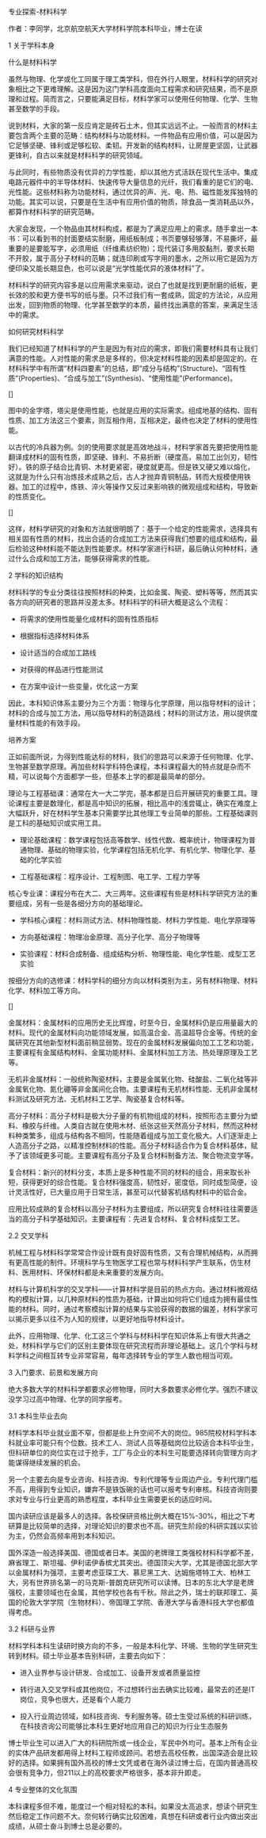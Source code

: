专业探索-材料科学

作者：李同学，北京航空航天大学材料学院本科毕业，博士在读

1 关于学科本身

什么是材料科学

虽然与物理、化学或化工同属于理工类学科，但在外行人眼里，材料科学的研究对象相比之下更难理解。这是因为这门学科高度面向工程需求和研究结果，而不是原理和过程。简而言之，只要能满足目标，材料学家可以使用任何物理、化学、生物甚至数学的手段。

说到材料，大家的第一反应肯定是砖石土木，但其实远远不止。一般而言的材料主要包含两个主要的范畴：结构材料与功能材料。一件物品有应用价值，可以是因为它足够坚硬、锋利或足够松软、柔韧。开发新的结构材料，让房屋更坚固，让武器更锋利，自古以来就是材料科学的研究领域。

与此同时，有些物质没有优异的力学性能，却以其他方式活跃在现代生活中。集成电路元器件中的半导体材料、快速传导大量信息的光纤，我们看重的是它们的电、光性能。这些材料称为功能材料，通过优异的声、光、电、热、磁性能发挥独特的功能。其实可以说，只要是在生活中有应用价值的物质，除食品一类消耗品以外，都算作材料科学的研究范畴。

大家会发现，一个物品由其材料构成，都是为了满足应用上的需求。随手拿出一本书：可以看到书的封面要结实耐磨，用纸板制成；书页要够轻够薄，不易撕坏，最重要的是要能写字，必须用纸（纤维素纺织物）；现代装订多用胶黏剂，要求长期不开胶，属于高分子材料的范畴；就连印刷或写字用的墨水，之所以用它是因为方便印染又能长期显色，也可以说是“光学性能优异的液体材料”了。

材料科学的研究内容多是以应用需求来驱动，说白了也就是找到更耐磨的纸板，更长效的胶和更方便书写的纸与墨。只不过我们有一套成熟，固定的方法论，从应用出发，回到物质的物理、化学甚至数学的本质，最终找出满意的答案，来满足生活中的需求。

如何研究材料科学

我们已经知道了材料科学的产生是因为有对应的需求，即我们需要材料具有让我们满意的性能。人对性能的需求总是多样的，但决定材料性能的因素却是固定的。在材料科学中有所谓“材料四要素”的总结，即“成分与结构”(Structure)、“固有性质”(Properties)、“合成与加工”(Synthesis)、“使用性能”(Performance)。

[]

图中的金字塔，塔尖是使用性能，也就是应用的实际需求。组成地基的结构、固有性质、加工方法这三个要素，则互相作用，互相决定，最终也决定了材料的使用性能。

以古代的冷兵器为例。剑的使用要求就是高效地战斗，材料学家首先要把使用性能翻译成材料的固有性质，即坚硬、锋利、不易折断（硬度高，易加工出剑刃，韧性好）。铁的原子结合比青铜、木材更紧密，硬度就更高。但是铁又硬又难以熔化，这就是为什么只有冶炼技术成熟之后，古人才抛弃青铜制品，转而大规模使用铁器。加工的过程中，炼铁、淬火等操作又反过来影响铁的微观组成和结构，导致新的性质变化。

[]

这样，材料学研究的对象和方法就很明朗了：基于一个给定的性能需求，选择具有相关固有性质的材料，找出合适的合成加工方法来获得我们想要的组成和结构，最后检验这种材料能不能达到性能要求。材料学家进行科研，最后确认何种材料，通过什么合成和加工方法，能够获得需求的性能。

2 学科的知识结构

材料科学的专业分类往往按照材料的种类，比如金属、陶瓷、塑料等等，然而其实各方向的研究者的思路并没差太多。材料科学的科研大概是这么个流程：

-   将需求的使用性能量化成材料的固有性质指标

-   根据指标选择材料体系

-   设计适当的合成加工路线

-   对获得的样品进行性能测试

-   在方案中设计一些变量，优化这一方案

因此，本科知识体系主要分为三个方面：物理与化学原理，用以指导材料的设计；材料的合成与加工方法，用以指导材料的制造路线；材料的测试方法，用以提供度量材料性能的有效手段。

培养方案

正如前面所说，为得到性能达标的材料，我们的思路可以来源于任何物理、化学、生物甚至数学原理。再加些材料学科特色课程，本科课程最大的特点就是杂而不精，可以说每个方面都学一些，但基本上学的都是最简单的部分。

理论与工程基础课：通常在大一大二学完，基本都是日后开展研究的重要工具。理论课程主要是数理化，都是高中知识的拓展，相比高中的浅尝辄止，确实在难度上大幅跃升，好在材料学生基本只需要学比其他理工专业简单的那些。工程基础课则是工科的基础知识或实用工具。

-   理论基础课程：数学课程包括高等数学、线性代数、概率统计，物理课程为普通物理、基础的物理实验，化学课程包括无机化学、有机化学、物理化学、基础的化学实验

-   工程基础课程：程序设计、工程制图、电工学、工程力学等

核心专业课：课程分布在大二、大三两年。这些课程有些是材料科学研究方法的重要组成，另有一些是各细分方向的基础理论。

-   学科核心课程：材料测试方法、材料物理性能、材料力学性能、电化学原理等

-   方向基础课程：物理冶金原理、高分子化学、高分子物理等

-   实验课程：材料合成制备、组成结构分析、物理性能、电化学性能、成型工艺实验

按细分方向的选修课：材料学科的细分方向以材料类别为主，另有材料物理、材料化学、材料加工等方向。

[]

金属材料：金属材料的应用历史无比辉煌，时至今日，金属材料仍是应用量最大的材料。现代的金属材料向功能领域发展，如高温合金、高温超导合金等。传统的金属研究在其他新型材料面前稍显弱势。现在的金属材料发展偏向加工工艺和功能，主要课程有金属结构材料、金属功能材料、金属材料加工方法、热处理原理及工艺等。

无机非金属材料：一般统称陶瓷材料，主要是金属氧化物、硅酸盐、二氧化硅等非金属氧化物、氮化硼等非金属间化合物。主要课程有无机材料性能、无机非金属材料测试及研究方法、无机材料工艺学、陶瓷基复合材料等。

高分子材料：高分子材料是极大分子量的有机物组成的材料，按照形态主要分为塑料、橡胶与纤维。人类自古就在使用木材、纸张这些天然高分子材料，然而这种材料种类繁多，组成与结构各不相同，性能随着组成与加工变化极大。人们逐渐走上人造高分子之路，以精准控制材料的性能。高分子材料适合作为复合材料基体，赋予了该领域更多可能。主要课程有高分子及复合材料制备方法、聚合物流变学等。

复合材料：新兴的材料分支，本质上是多种性能不同的材料的组合，用来取长补短，获得更好的综合性能。复合材料强度高，韧性好，密度低，同时成型简便，设计灵活性好，已大量应用于日常生活，甚至可以代替客机结构材料中的铝合金。

应用比较成熟的复合材料以高分子材料为主要组成，所以研究复合材料往往需要适当的高分子科学基础知识。主要课程有：先进复合材料、复合材料成型工艺。

2.2 交叉学科

机械工程与材料科学常常合作设计既有良好固有性质，又有合理机械结构，从而拥有更高性能的制件。环境科学与生物医学工程也常与材料科学产生联系，仿生材料、医用材料、环保材料都是未来重要的发展方向。

材料与计算机科学的交叉学科——计算材料学是目前的热点方向。通过材料微观结构的模拟计算，以几种原材料的性质为基础，计算出如何将它们组成为拥有最佳性能的材料。同时，通过考察模拟计算的结果与实验获得的数据的偏差，材料学家可以揭示更多以往不为人知的规律，以更好地指导材料设计。

此外，应用物理、化学、化工这三个学科与材料科学在知识体系上有很大共通之处，材料科学与它们的区别主要体现在研究流程而非理论基础上。这几个学科与材料学科之间相互转专业非常容易，每年选择转专业的学生人数也相当可观。

3 入门要求、前景和发展方向

绝大多数大学的材料科学都要求必修物理，同时大多数要求必修化学。强烈不建议没学习过高中物理、化学的同学报考。

3.1 本科生毕业去向

材料学本科毕业就业面不窄，但都是些上升空间不大的岗位。985院校材料学科本科就业率可能只有个位数。技术工人、测试人员等基础岗位比较适合本科毕业生，但科研单位的岗位实在过于抢手，工厂与企业的本科生可能要选择转向管理方向才能谋得继续发展的机会。

另一个主要去向是专业咨询、科技咨询、专利代理等专业周边产业。专利代理门槛不高，用得到专业知识，嫌弃不是铁饭碗的话也可以报考专利审核。科技咨询则要求对专业与行业更高的熟悉程度，本科毕业生需要更长的适应时间。

国内读研应该是最多人的选择。各校保研资格比例大概在15%-30%，相比之下考研算是比较简单的选择，对理论知识的要求也不高。研究生阶段的科研实践以实验为主，仍然会高频率用到本科知识。

国外深造一般选择美国、德国或者日本。美国的老牌理工类强校材料科学都不差，麻省理工、斯坦福、伊利诺伊香槟尤其突出。德国顶尖大学，尤其是德国北部大学以金属材料为强项，主要考虑亚琛工大、慕尼黑工大、达姆施塔特工大、柏林工大，另有世界排名第一的马克斯-普朗克研究所可以读博。日本的东北大学是老牌强校，主要领域也在金属，其他学校也各有千秋。除此之外，瑞士的联邦理工、英国的伦敦大学学院（生物材料）、帝国理工学院、香港大学与香港科技大学也都值得考虑。

3.2 科研与业界

材料学科本科生读研时换方向的不多，一般是本科化学、环境、生物的学生研究生转到材料。硕士毕业基本告别科研，主要去向如下：

-   进入业界参与设计研发、合成加工、设备开发或者质量监控

-   转行进入交叉学科或其他岗位，不过想转行出去确实比较难，最常去的还是IT岗位，竞争也很大，还是看个人能力

-   投入行业周边领域，如科技咨询、专利服务等。硕士生受过系统的科研训练，在科技咨询公司能够比本科生更好地应用自己的知识为行业生态服务

博士毕业生可以进入广大的科研院所或一线企业，军民中外均可。基本上所有企业的实体产品研发都用得上材料工程师或顾问。若想去高校任教，出国深造会是比较好的选择。如果拥有国外高校的博士文凭或者在海外读过博士后，在国内普通高校会很有竞争力，但211以上的高校要求严格很多，基本非升即走。

4 专业整体的文化氛围

本科课程多但不难，能度过一个相对轻松的本科。如果没太高追求，想读个研究生然后稳定工作问题不大。奈何转行确实比较困难，真想在科研或者行业内做出突出成绩，从硕士奋斗到博士总是必要的。
